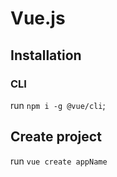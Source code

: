 # Vue.js

## Installation

### CLI

run `npm i -g @vue/cli`;

## Create project

run `vue create appName`